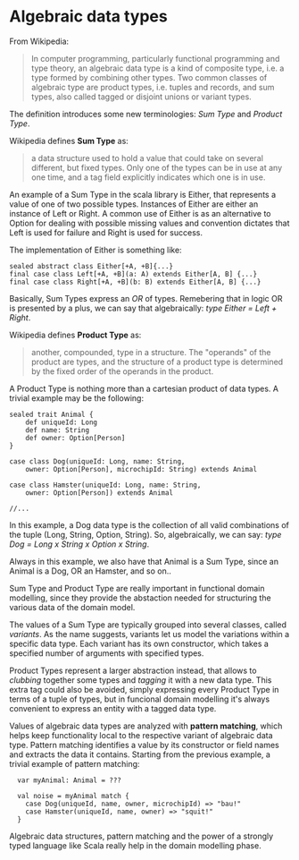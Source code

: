 # Algebraic data types

From Wikipedia:

>In computer programming, particularly functional programming and type theory, an algebraic data type is a kind of composite type, i.e. a type formed by combining other types. Two common classes of algebraic type are product types, i.e. tuples and records, and sum types, also called tagged or disjoint unions or variant types.

The definition introduces some new terminologies: *Sum Type* and *Product Type*.

Wikipedia defines **Sum Type** as:

> a data structure used to hold a value that could take on several different, but fixed types. Only one of the types can be in use at any one time, and a tag field explicitly indicates which one is in use.

An example of a Sum Type in the scala library is Either, that represents a value of one of two possible types. Instances of Either are either an instance of Left or Right. A common use of Either is as an alternative to Option for dealing with possible missing values and convention dictates that Left is used for failure and Right is used for success.

The implementation of Either is something like:

```
sealed abstract class Either[+A, +B]{...}
final case class Left[+A, +B](a: A) extends Either[A, B] {...}
final case class Right[+A, +B](b: B) extends Either[A, B] {...}
```

Basically, Sum Types express an *OR* of types. Remebering that in logic OR is presented by a plus, we can say that algebraically: *type Either = Left + Right*.

Wikipedia defines **Product Type** as:

> another, compounded, type in a structure. The "operands" of the product are types, and the structure of a product type is determined by the fixed order of the operands in the product.

A Product Type is nothing more than a cartesian product of data types. A trivial example may be the following:

```
sealed trait Animal {
    def uniqueId: Long
    def name: String
    def owner: Option[Person]
}

case class Dog(uniqueId: Long, name: String,
    owner: Option[Person], microchipId: String) extends Animal

case class Hamster(uniqueId: Long, name: String,
    owner: Option[Person]) extends Animal

//...
```

In this example, a Dog data type is the collection of all valid combinations of the tuple (Long, String, Option, String). So, algebraically, we can say: *type Dog = Long x String x Option x String*.

Always in this example, we also have that Animal is a Sum Type, since an Animal is a Dog, OR an Hamster, and so on..

Sum Type and Product Type are really important in functional domain modelling, since they provide the abstaction needed for structuring the various data of the domain model.

The values of a Sum Type are typically grouped into several classes, called *variants*. As the name suggests, variants let us model the variations within a specific data type. Each variant has its own constructor, which takes a specified number of arguments with specified types.

Product Types represent a larger abstraction instead, that allows to *clubbing* together some types and *tagging* it with a new data type. This extra tag could also be avoided, simply expressing every Product Type in terms of a tuple of types, but in funcional domain modelling it's always convenient to express an entity with a tagged data type.

Values of algebraic data types are analyzed with **pattern matching**, which helps keep functionality local to the respective variant of algebraic data type. Pattern matching identifies a value by its constructor or field names and extracts the data it contains. Starting from the previous example, a trivial example of pattern matching:

```
  var myAnimal: Animal = ???

  val noise = myAnimal match {
  	case Dog(uniqueId, name, owner, microchipId) => "bau!"
  	case Hamster(uniqueId, name, owner) => "squit!"
  }
```

Algebraic data structures, pattern matching and the power of a strongly typed language like Scala really help in the domain modelling phase.
